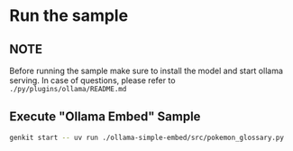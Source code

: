 # Run the sample

## NOTE

Before running the sample make sure to install the model and start ollama serving.
In case of questions, please refer to `./py/plugins/ollama/README.md`

## Execute "Ollama Embed" Sample

```bash
genkit start -- uv run ./ollama-simple-embed/src/pokemon_glossary.py
```
